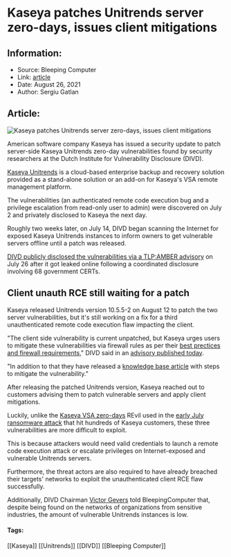 # Kaseya patches Unitrends server zero-days, issues client mitigations
### 

## Information:
+ Source: Bleeping Computer
+ Link: [article](https://www.bleepingcomputer.com/news/security/kaseya-patches-unitrends-server-zero-days-issues-client-mitigations/)
+ Date: August 26, 2021
+ Author: Sergiu Gatlan


## Article:
![Kaseya patches Unitrends server zero-days, issues client mitigations](https://www.bleepstatic.com/content/hl-images/2021/07/05/Kaseya.jpg)


American software company Kaseya has issued a security update to patch server-side Kaseya Unitrends zero-day vulnerabilities found by security researchers at the Dutch Institute for Vulnerability Disclosure (DIVD).


[Kaseya Unitrends](https://www.unitrends.com/) is a cloud-based enterprise backup and recovery solution provided as a stand-alone solution or an add-on for Kaseya's VSA remote management platform.


The vulnerabilities (an authenticated remote code execution bug and a privilege escalation from read-only user to admin) were discovered on July 2 and privately disclosed to Kaseya the next day.


Roughly two weeks later, on July 14, DIVD began scanning the Internet for exposed Kaseya Unitrends instances to inform owners to get vulnerable servers offline until a patch was released.


[DIVD publicly disclosed the vulnerabilities via a TLP:AMBER advisory](https://www.bleepingcomputer.com/news/security/researchers-warn-of-unpatched-kaseya-unitrends-backup-vulnerabilities/) on July 26 after it got leaked online following a coordinated disclosure involving 68 government CERTs.


Client unauth RCE still waiting for a patch
-------------------------------------------


Kaseya released Unitrends version 10.5.5-2 on August 12 to patch the two server vulnerabilities, but it's still working on a fix for a third unauthenticated remote code execution flaw impacting the client.


"The client side vulnerability is current unpatched, but Kaseya urges users to mitigate these vulnerabilities via firewall rules as per their [best prectices and firewall requirements](https://support.unitrends.com/hc/en-us/articles/360013264518)," DIVD said in an [advisory published today](https://csirt.divd.nl/2021/08/26/Kaseya-Unitrends-update/).


"In addition to that they have released a [knowledge base article](https://support.unitrends.com/hc/en-us/articles/4404684084369-RCE-KB) with steps to mitigate the vulnerability."


After releasing the patched Unitrends version, Kaseya reached out to customers advising them to patch vulnerable servers and apply client mitigations.


Luckily, unlike the [Kaseya VSA zero-days](https://www.bleepingcomputer.com/news/security/kaseya-was-fixing-zero-day-just-as-revil-ransomware-sprung-their-attack/) REvil used in the [early July ransomware attack](https://www.bleepingcomputer.com/news/security/revil-ransomware-hits-1-000-plus-companies-in-msp-supply-chain-attack/) that hit hundreds of Kaseya customers, these three vulnerabilities are more difficult to exploit.


This is because attackers would need valid credentials to launch a remote code execution attack or escalate privileges on Internet-exposed and vulnerable Unitrends servers.


Furthermore, the threat actors are also required to have already breached their targets' networks to exploit the unauthenticated client RCE flaw successfully.


Additionally, DIVD Chairman [Victor Gevers](https://twitter.com/0xDUDE) told BleepingComputer that, despite being found on the networks of organizations from sensitive industries, the amount of vulnerable Unitrends instances is low.




#### Tags:
[[Kaseya]] [[Unitrends]] [[DIVD]] [[Bleeping Computer]]
